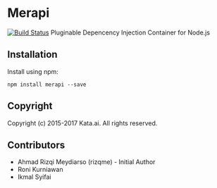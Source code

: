 # Merapi
[![Build Status](https://travis-ci.org/kata-ai/merapi.svg?branch=master)](https://travis-ci.org/kata-ai/merapi)
Pluginable Depencency Injection Container for Node.js

## Installation
Install using npm:
```
npm install merapi --save
```

## Copyright
Copyright (c) 2015-2017 Kata.ai. All rights reserved.

## Contributors
- Ahmad Rizqi Meydiarso (rizqme) - Initial Author
- Roni Kurniawan
- Ikmal Syifai